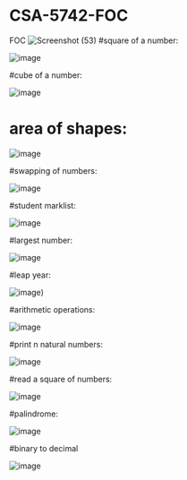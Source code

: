 # CSA-5742-FOC
FOC
![Screenshot (53)](https://user-images.githubusercontent.com/113986476/214474439-4ae78c0b-164a-4bce-a75a-a95de89948d6.png)
#square of a number:

![image](https://user-images.githubusercontent.com/113986476/214480949-d8ac3bb9-24eb-4a7f-84f2-99eeea11ed71.png)

#cube of a number:


![image](https://user-images.githubusercontent.com/113986476/214481011-a7e21076-7784-4c2e-a2ad-c5524ceb2d3e.png)

# area of shapes:


![image](https://user-images.githubusercontent.com/113986476/214481127-4f50524c-78cd-45fc-8251-5bf66feccd72.png)

#swapping of numbers:


![image](https://user-images.githubusercontent.com/113986476/214481439-dc9872d3-8058-45b0-822d-cece3e21dfbc.png)

#student marklist:


![image](https://user-images.githubusercontent.com/113986476/214481576-743b8cf9-6eca-4967-a9e3-142e1530630f.png)

#largest number:

![image](https://user-images.githubusercontent.com/113986476/214482919-07cce14a-bfce-412a-bc4a-80a6ee541757.png)

#leap year:

![image](https://user-images.githubusercontent.com/113986476/214483013-4398fbff-2a12-4d72-9554-892018610710.png)\)

#arithmetic operations:

![image](https://user-images.githubusercontent.com/113986476/214484101-0aa569f7-3102-40b4-91e1-8797abecab69.png)

#print n natural numbers:

![image](https://user-images.githubusercontent.com/113986476/214484277-750ca3ab-ea17-4007-b5ae-d85d6931dd7f.png)

#read a square of numbers:

![image](https://user-images.githubusercontent.com/113986476/214484753-640cb275-5a9a-45de-94cd-aacdb3c0a670.png)

#palindrome:

![image](https://user-images.githubusercontent.com/113986476/214507507-87d80b87-308f-45dd-852d-18e85a3f02c6.png)

#binary to decimal

![image](https://user-images.githubusercontent.com/113986476/214509484-6e22dbd8-291c-4e2d-abf9-3ae864d40f3f.png)
